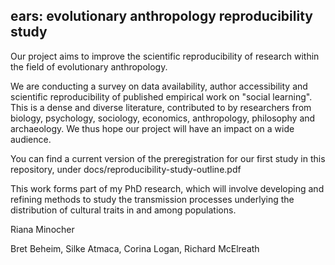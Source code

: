 ## ears: evolutionary anthropology reproducibility study

Our project aims to improve the scientific reproducibility of research within the field of evolutionary anthropology. 

We are conducting a survey on data availability, author accessibility and scientific reproducibility of published empirical work on "social learning". This is a dense and diverse literature, contributed to by researchers from biology, psychology, sociology, economics, anthropology, philosophy and archaeology. We thus hope our project will have an impact on a wide audience. 

You can find a current version of the preregistration for our first study in this repository, under docs/reproducibility-study-outline.pdf

This work forms part of my PhD research, which will involve developing and refining methods to study the transmission processes underlying the distribution of cultural traits in and among populations. 

Riana Minocher

Bret Beheim, Silke Atmaca, Corina Logan, Richard McElreath
